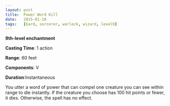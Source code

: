 ```yaml
---
layout: post
title:  Power Word Kill
date:   2015-01-10
tags:   [bard, sorcerer, warlock, wizard, level9]
---
```


**9th-level enchantment**

**Casting Time**: 1 action

**Range**: 60 feet

**Components**: V

**Duration**:Instantaneous

You utter a word of power that can compel one creature you can see within range to die instantly.  If the creature you choose has 100 hit points or fewer, it dies. Otherwise, the spell has no effect.
